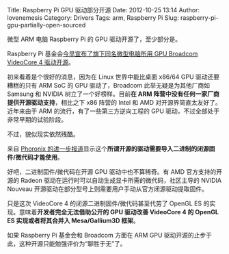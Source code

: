 Title: Raspberry Pi GPU 驱动部分开源
Date: 2012-10-25 13:14
Author: lovenemesis
Category: Drivers
Tags: arm, Raspberry Pi
Slug: raspberry-pi-gpu-partially-open-sourced

微型 ARM 电脑 Raspberry Pi 的 GPU 驱动开源了，至少部分是。

Raspberry Pi 基金会[今早宣布了旗下同名微型电脑所用 GPU Broadcom
VideoCore 4 驱动开源](http://www.raspberrypi.org/archives/2221)。

初来看着是个很好的消息，因为在 Linux 世界中能比桌面 x86/64 GPU
驱动还要糟糕的只有 ARM SoC 的 GPU 驱动了，Broadcom
此举无疑是为其他厂商如 Samsung 和 NVIDIA 树立了一个好榜样。目前**在 ARM
阵营中没有任何一家厂商提供开源驱动支持**，相比之下 x86 阵营的 Intel 和
AMD 对开源界简直太友好了。近年来由于 ARM
的流行，有了一些第三方逆向工程的 GPU
驱动，不过全部处于非常早期的试验阶段。

不过，貌似现实依然残酷。

来自 [Phoronix
的进一步报道](http://www.phoronix.com/scan.php?page=news_item&px=MTIxNDk)显示这个**所谓开源的驱动需要导入二进制的闭源固件/微代码才能使用**。

好吧，二进制固件/微代码在开源 GPU 驱动中也不算稀奇。有 AMD
官方支持的开源的 Radeon
驱动在运行时可以自动生成显卡所需的微代码，社区主导的 NVIDIA Nouveau
开源驱动在部分型号上则需要用户手动从官方闭源驱动提取固件。

只是这次 VideoCore 4 的闭源二进制固件/微代码甚至代劳了 OpenGL ES
的实现。意味着**开发者完全无法借助公开的 GPU 驱动改善 VideoCore 4 的
OpenGL ES 实现或者将其合并入 Mesa/Gallium3D 框架**。

如果 Raspberry Pi 基金会和 Broadcom 方面在 ARM GPU
驱动开源的止步于此，这种开源只能勉强评价为“聊胜于无”了。
